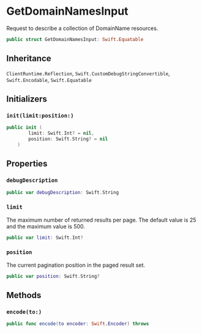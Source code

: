 # GetDomainNamesInput

Request to describe a collection of DomainName resources.

``` swift
public struct GetDomainNamesInput: Swift.Equatable 
```

## Inheritance

`ClientRuntime.Reflection`, `Swift.CustomDebugStringConvertible`, `Swift.Encodable`, `Swift.Equatable`

## Initializers

### `init(limit:position:)`

``` swift
public init (
        limit: Swift.Int? = nil,
        position: Swift.String? = nil
    )
```

## Properties

### `debugDescription`

``` swift
public var debugDescription: Swift.String 
```

### `limit`

The maximum number of returned results per page. The default value is 25 and the maximum value is 500.

``` swift
public var limit: Swift.Int?
```

### `position`

The current pagination position in the paged result set.

``` swift
public var position: Swift.String?
```

## Methods

### `encode(to:)`

``` swift
public func encode(to encoder: Swift.Encoder) throws 
```
